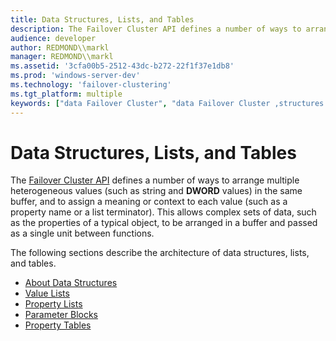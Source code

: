 ```yaml
---
title: Data Structures, Lists, and Tables
description: The Failover Cluster API defines a number of ways to arrange multiple heterogeneous values (such as string and DWORD values) in the same buffer, and to assign a meaning or context to each value (such as a property name or a list terminator).
audience: developer
author: REDMOND\\markl
manager: REDMOND\\markl
ms.assetid: '3cfa00b5-2512-43dc-b272-22f1f37e1db8'
ms.prod: 'windows-server-dev'
ms.technology: 'failover-clustering'
ms.tgt_platform: multiple
keywords: ["data Failover Cluster", "data Failover Cluster ,structures and lists and tables described"]
---
```


# Data Structures, Lists, and Tables

The [Failover Cluster API](the-server-cluster-api.md) defines a number of ways to arrange multiple heterogeneous values (such as string and **DWORD** values) in the same buffer, and to assign a meaning or context to each value (such as a property name or a list terminator). This allows complex sets of data, such as the properties of a typical object, to be arranged in a buffer and passed as a single unit between functions.

The following sections describe the architecture of data structures, lists, and tables.

-   [About Data Structures](about-data-structures.md)
-   [Value Lists](value-lists.md)
-   [Property Lists](property-lists.md)
-   [Parameter Blocks](parameter-blocks.md)
-   [Property Tables](property-tables.md)

 

 




